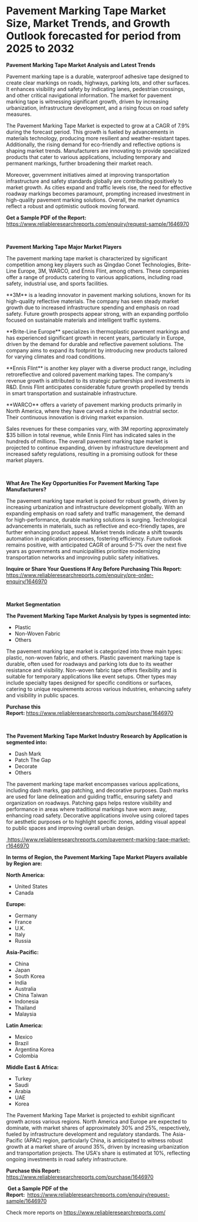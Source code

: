 <p><h1>Pavement Marking Tape Market Size, Market Trends, and Growth Outlook forecasted for period from 2025 to 2032</h1></p><p><strong>Pavement Marking Tape Market Analysis and Latest Trends</strong></p>
<p><p>Pavement marking tape is a durable, waterproof adhesive tape designed to create clear markings on roads, highways, parking lots, and other surfaces. It enhances visibility and safety by indicating lanes, pedestrian crossings, and other critical navigational information. The market for pavement marking tape is witnessing significant growth, driven by increasing urbanization, infrastructure development, and a rising focus on road safety measures.</p><p>The Pavement Marking Tape Market is expected to grow at a CAGR of 7.9% during the forecast period. This growth is fueled by advancements in materials technology, producing more resilient and weather-resistant tapes. Additionally, the rising demand for eco-friendly and reflective options is shaping market trends. Manufacturers are innovating to provide specialized products that cater to various applications, including temporary and permanent markings, further broadening their market reach.</p><p>Moreover, government initiatives aimed at improving transportation infrastructure and safety standards globally are contributing positively to market growth. As cities expand and traffic levels rise, the need for effective roadway markings becomes paramount, prompting increased investment in high-quality pavement marking solutions. Overall, the market dynamics reflect a robust and optimistic outlook moving forward.</p></p>
<p><strong>Get a Sample PDF of the Report:&nbsp;</strong> <a href="https://www.reliableresearchreports.com/enquiry/request-sample/1646970?utm_campaign=3325&utm_medium=2&utm_source=Github&utm_content=ia&utm_term=05042025&utm_id=pavement-marking-tape">https://www.reliableresearchreports.com/enquiry/request-sample/1646970</a></p>
<p>&nbsp;</p>
<p><strong>Pavement Marking Tape Major Market Players</strong></p>
<p><p>The pavement marking tape market is characterized by significant competition among key players such as Qingdao Conet Technologies, Brite-Line Europe, 3M, WARCO, and Ennis Flint, among others. These companies offer a range of products catering to various applications, including road safety, industrial use, and sports facilities.</p><p>**3M** is a leading innovator in pavement marking solutions, known for its high-quality reflective materials. The company has seen steady market growth due to increased infrastructure spending and emphasis on road safety. Future growth prospects appear strong, with an expanding portfolio focused on sustainable materials and intelligent traffic systems.</p><p>**Brite-Line Europe** specializes in thermoplastic pavement markings and has experienced significant growth in recent years, particularly in Europe, driven by the demand for durable and reflective pavement solutions. The company aims to expand its footprint by introducing new products tailored for varying climates and road conditions.</p><p>**Ennis Flint** is another key player with a diverse product range, including retroreflective and colored pavement marking tapes. The company’s revenue growth is attributed to its strategic partnerships and investments in R&D. Ennis Flint anticipates considerable future growth propelled by trends in smart transportation and sustainable infrastructure.</p><p>**WARCO** offers a variety of pavement marking products primarily in North America, where they have carved a niche in the industrial sector. Their continuous innovation is driving market expansion.</p><p>Sales revenues for these companies vary, with 3M reporting approximately $35 billion in total revenue, while Ennis Flint has indicated sales in the hundreds of millions. The overall pavement marking tape market is projected to continue expanding, driven by infrastructure development and increased safety regulations, resulting in a promising outlook for these market players.</p></p>
<p>&nbsp;</p>
<p><strong>What Are The Key Opportunities For Pavement Marking Tape Manufacturers?</strong></p>
<p><p>The pavement marking tape market is poised for robust growth, driven by increasing urbanization and infrastructure development globally. With an expanding emphasis on road safety and traffic management, the demand for high-performance, durable marking solutions is surging. Technological advancements in materials, such as reflective and eco-friendly tapes, are further enhancing product appeal. Market trends indicate a shift towards automation in application processes, fostering efficiency. Future outlook remains positive, with anticipated CAGR of around 5-7% over the next five years as governments and municipalities prioritize modernizing transportation networks and improving public safety initiatives.</p></p>
<p><strong>Inquire or Share Your Questions If Any Before Purchasing This Report:</strong> <a href="https://www.reliableresearchreports.com/enquiry/pre-order-enquiry/1646970?utm_campaign=3325&utm_medium=2&utm_source=Github&utm_content=ia&utm_term=05042025&utm_id=pavement-marking-tape">https://www.reliableresearchreports.com/enquiry/pre-order-enquiry/1646970</a></p>
<p>&nbsp;</p>
<p><strong>Market Segmentation</strong></p>
<p><strong>The Pavement Marking Tape Market Analysis by types is segmented into:</strong></p>
<p><ul><li>Plastic</li><li>Non-Woven Fabric</li><li>Others</li></ul></p>
<p><p>The pavement marking tape market is categorized into three main types: plastic, non-woven fabric, and others. Plastic pavement marking tape is durable, often used for roadways and parking lots due to its weather resistance and visibility. Non-woven fabric tape offers flexibility and is suitable for temporary applications like event setups. Other types may include specialty tapes designed for specific conditions or surfaces, catering to unique requirements across various industries, enhancing safety and visibility in public spaces.</p></p>
<p><strong>Purchase this Report:&nbsp;</strong><a href="https://www.reliableresearchreports.com/purchase/1646970?utm_campaign=3325&utm_medium=2&utm_source=Github&utm_content=ia&utm_term=05042025&utm_id=pavement-marking-tape">https://www.reliableresearchreports.com/purchase/1646970</a></p>
<p>&nbsp;</p>
<p><strong>The Pavement Marking Tape Market Industry Research by Application is segmented into:</strong></p>
<p><ul><li>Dash Mark</li><li>Patch The Gap</li><li>Decorate</li><li>Others</li></ul></p>
<p><p>The pavement marking tape market encompasses various applications, including dash marks, gap patching, and decorative purposes. Dash marks are used for lane delineation and guiding traffic, ensuring safety and organization on roadways. Patching gaps helps restore visibility and performance in areas where traditional markings have worn away, enhancing road safety. Decorative applications involve using colored tapes for aesthetic purposes or to highlight specific zones, adding visual appeal to public spaces and improving overall urban design.</p></p>
<p><a href="https://www.reliableresearchreports.com/pavement-marking-tape-market-r1646970?utm_campaign=3325&utm_medium=2&utm_source=Github&utm_content=ia&utm_term=05042025&utm_id=pavement-marking-tape">&nbsp;https://www.reliableresearchreports.com/pavement-marking-tape-market-r1646970</a></p>
<p><strong>In terms of Region, the Pavement Marking Tape Market Players available by Region are:</strong></p>
<p>
    <p> <strong> North America: </strong>
        <ul>
            <li>United States</li>
            <li>Canada</li>
        </ul>
        </p> 
    <p> <strong> Europe: </strong>
        <ul>
            <li>Germany</li>
            <li>France</li>
            <li>U.K.</li>
            <li>Italy</li>
            <li>Russia</li>
        </ul>
        </p> 
    <p> <strong> Asia-Pacific: </strong>
        <ul>
            <li>China</li>
            <li>Japan</li>
            <li>South Korea</li>
            <li>India</li>
            <li>Australia</li>
            <li>China Taiwan</li>
            <li>Indonesia</li>
            <li>Thailand</li>
            <li>Malaysia</li>
        </ul>
        </p> 
    <p> <strong> Latin America: </strong>
        <ul>
            <li>Mexico</li>
            <li>Brazil</li>
            <li>Argentina Korea</li>
            <li>Colombia</li>
        </ul>
        </p> 
    <p> <strong> Middle East & Africa: </strong>
        <ul>
            <li>Turkey</li>
            <li>Saudi</li>
            <li>Arabia</li>
            <li>UAE</li>
            <li>Korea</li>
        </ul>
    </p>
    </p>
<p><p>The Pavement Marking Tape Market is projected to exhibit significant growth across various regions. North America and Europe are expected to dominate, with market shares of approximately 30% and 25%, respectively, fueled by infrastructure development and regulatory standards. The Asia-Pacific (APAC) region, particularly China, is anticipated to witness robust growth at a market share of around 35%, driven by increasing urbanization and transportation projects. The USA's share is estimated at 10%, reflecting ongoing investments in road safety infrastructure.</p></p>
<p><strong>Purchase this Report: </strong><a href="https://www.reliableresearchreports.com/purchase/1646970?utm_campaign=3325&utm_medium=2&utm_source=Github&utm_content=ia&utm_term=05042025&utm_id=pavement-marking-tape">https://www.reliableresearchreports.com/purchase/1646970</a></p>
<p>&nbsp;<strong>Get a Sample PDF of the Report:&nbsp;&nbsp;</strong><a href="https://www.reliableresearchreports.com/enquiry/request-sample/1646970?utm_campaign=3325&utm_medium=2&utm_source=Github&utm_content=ia&utm_term=05042025&utm_id=pavement-marking-tape">https://www.reliableresearchreports.com/enquiry/request-sample/1646970</a></p>
<p><strong></strong></p>
<p>Check more reports on <a href="https://www.reliableresearchreports.com/?utm_campaign=3325&utm_medium=2&utm_source=Github&utm_content=ia&utm_term=05042025&utm_id=pavement-marking-tape">https://www.reliableresearchreports.com/</a></p>